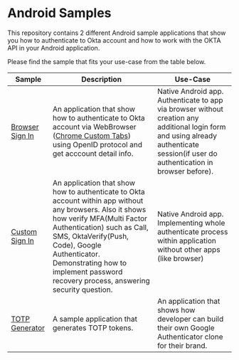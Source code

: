 # Android Samples

This repository contains 2 different Android sample applications that show you how to authenticate to Okta account and how to work with the OKTA API in your Android application.

Please find the sample that fits your use-case from the table below.

| Sample | Description | Use-Case |
|--------|-------------|----------|
| [Browser Sign In](/browser-sign-in) | An application that show how to authenticate to Okta account via WebBrowser ([Chrome Custom Tabs][]) using OpenID protocol and get acccount detail info. | Native Android app. Authenticate to app via browser without creation any additional login form and using already authenticate session(if user do authentication in browser before). |
| [Custom Sign In](/custom-sign-in) | An application that show how to authenticate to Okta account within app without any browsers. Also it shows how verify MFA(Multi Factor Authentication) such as Call, SMS, OktaVerify(Push, Code), Google Authenticator. Demonstrating how to implement password recovery process, answering security question.  | Native Android app. Implementing whole authenticate process within application without other apps (like browser) |
| [TOTP Generator](/totp) | A sample application that generates TOTP tokens. | An application that shows how developer can build their own Google Authenticator clone for their brand. |

[Okta Authentication API]: https://developer.okta.com/docs/api/resources/authn.html
[Okta Java Authentication SDK]: https://github.com/okta/okta-auth-java
[Okta OIDC Library]: https://github.com/okta/okta-oidc-android
[Chrome Custom Tabs]: https://developer.chrome.com/multidevice/android/customtabs
[Authorization Code Flow with PKCE]: https://developer.okta.com/authentication-guide/implementing-authentication/auth-code-pkce
[Google Authenticator]: https://play.google.com/store/apps/details?id=com.google.android.apps.authenticator2
[Okta Verify]: https://play.google.com/store/apps/details?id=com.okta.android.auth
